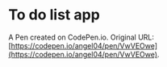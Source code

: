 # To do list app

A Pen created on CodePen.io. Original URL: [https://codepen.io/angel04/pen/VwVEOwe](https://codepen.io/angel04/pen/VwVEOwe).

